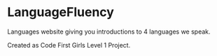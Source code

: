 # LanguageFluency

Languages website giving you introductions to 4 languages we speak. 

Created as Code First Girls Level 1 Project.
